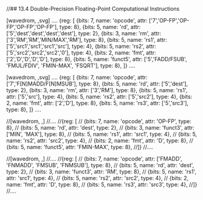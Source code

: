 //## 13.4 Double-Precision Floating-Point Computational Instructions

[wavedrom, ,svg]
....
{reg: [
{bits: 7, name: 'opcode', attr: ['7','OP-FP','OP-FP','OP-FP','OP-FP'], type: 8},
{bits: 5, name: 'rd',     attr: ['5','dest','dest','dest','dest'], type: 2},
{bits: 3, name: 'rm',     attr: ['3','RM','RM','MIN/MAX','RM'], type: 8},
{bits: 5, name: 'rs1',    attr: ['5','src1','src1','src1','src'], type: 4},
{bits: 5, name: 'rs2',    attr: ['5','src2','src2','src2','0'], type: 4},
{bits: 2, name: 'fmt',    attr: ['2','D','D','D','D'], type: 8},
{bits: 5, name: 'funct5', attr: ['5','FADD/FSUB', 'FMUL/FDIV', 'FMIN-MAX', 'FSQRT'], type: 8},
]}
....

[wavedrom, ,svg]
....
{reg: [
{bits: 7, name: 'opcode', attr: ['7','F[N]MADD/F[N]MSUB'],    type: 8},
{bits: 5, name: 'rd',     attr: ['5','dest'],     type: 2},
{bits: 3, name: 'rm',     attr: ['3','RM'],       type: 8},
{bits: 5, name: 'rs1',    attr: ['5','src'],      type: 4},
{bits: 5, name: 'rs2',    attr: ['5','src2'],     type: 4},
{bits: 2, name: 'fmt',    attr: ['2','D'],        type: 8},
{bits: 5, name: 'rs3',    attr: ['5','src3'],    type: 8},
]}
....

//[wavedrom, ,]
//....
//{reg: [
//  {bits: 7, name: 'opcode', attr: 'OP-FP',    type: 8},
//  {bits: 5, name: 'rd',     attr: 'dest',     type: 2},
//  {bits: 3, name: 'funct3',  attr: ['MIN', 'MAX'], type: 8},
//  {bits: 5, name: 'rs1',    attr: 'src1',     type: 4},
//  {bits: 5, name: 'rs2',    attr: 'src2',     type: 4},
//  {bits: 2, name: 'fmt',    attr: 'D',        type: 8},
//  {bits: 5, name: 'funct5', attr: 'FMIN-MAX', type: 8},
//]}
//....

//[wavedrom, ,]
//....
//{reg: [
//  {bits: 7, name: 'opcode', attr: ['FMADD', 'FNMADD', 'FMSUB', 'FNMSUB'],    type: 8},
//  {bits: 5, name: 'rd',     attr: 'dest',     type: 2},
//  {bits: 3, name: 'funct3',  attr: 'RM', type: 8},
//  {bits: 5, name: 'rs1',    attr: 'src1',     type: 4},
//  {bits: 5, name: 'rs2',    attr: 'src2',     type: 4},
//  {bits: 2, name: 'fmt',    attr: 'D',        type: 8},
//  {bits: 5, name: 'rs3',    attr: 'src3',     type: 4},
//]}
//....
